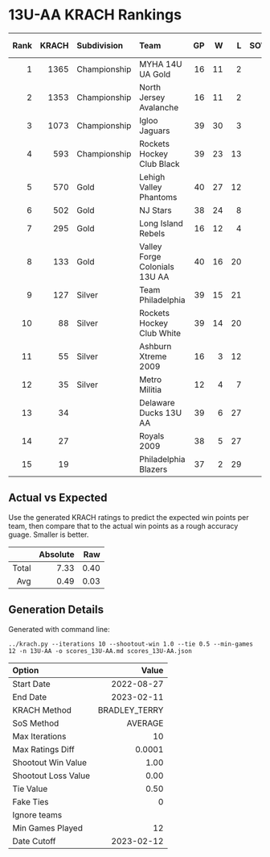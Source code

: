 # 13U-AA KRACH Rankings
Rank|KRACH|Subdivision|Team|GP|W|L|SOW|SOL|T|SoS|Exp Wins|Win Diff
---:|---:|:---|:---|---:|---:|---:|---:|---:|---:|---:|---:|---:
1|1365|Championship|MYHA 14U UA Gold|16|11|2|1|2|0|599|11.5|-0.5
2|1353|Championship|North Jersey Avalanche|16|11|2|2|1|0|470|12.4|-0.6
3|1073|Championship|Igloo Jaguars|39|30|3|2|4|0|384|30.8|-1.2
4|593|Championship|Rockets Hockey Club Black|39|23|13|2|1|0|605|24.5|-0.5
5|570|Gold|Lehigh Valley Phantoms|40|27|12|1|0|0|462|27.7|-0.3
6|502|Gold|NJ Stars|38|24|8|1|5|0|516|24.7|-0.3
7|295|Gold|Long Island Rebels|16|12|4|0|0|0|121|12.6|0.6
8|133|Gold|Valley Forge Colonials 13U AA|40|16|20|2|2|0|388|18.5|0.5
9|127|Silver|Team Philadelphia|39|15|21|2|1|0|395|17.5|0.5
10|88|Silver|Rockets Hockey Club White|39|14|20|2|3|0|357|16.7|0.7
11|55|Silver|Ashburn Xtreme 2009|16|3|12|0|1|0|750|3.1|0.1
12|35|Silver|Metro Militia|12|4|7|1|0|0|59|5.3|0.3
13|34||Delaware Ducks 13U AA|39|6|27|4|2|0|285|10.5|0.5
14|27||Royals 2009|38|5|27|3|3|0|302|8.4|0.4
15|19||Philadelphia Blazers|37|2|29|4|2|0|283|6.3|0.3

## Actual vs Expected
Use the generated KRACH ratings to predict the expected win points per team, then compare that to the actual win points as a rough accuracy guage. Smaller is better.

||Absolute|Raw
|---:|---:|---:
|Total|7.33|0.40
|Avg|0.49|0.03

## Generation Details

Generated with command line:
```
../krach.py --iterations 10 --shootout-win 1.0 --tie 0.5 --min-games 12 -n 13U-AA -o scores_13U-AA.md scores_13U-AA.json
```

| Option | Value |
| :----- | ----: |
| Start Date | 2022-08-27 |
| End Date | 2023-02-11 |
| KRACH Method | BRADLEY_TERRY |
| SoS Method | AVERAGE |
| Max Iterations | 10 |
| Max Ratings Diff | 0.0001 |
| Shootout Win Value | 1.00 |
| Shootout Loss Value | 0.00 |
| Tie Value | 0.50 |
| Fake Ties | 0 |
| Ignore teams |  |
| Min Games Played | 12 |
| Date Cutoff | 2023-02-12 |


